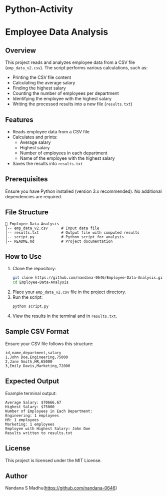 # Python-Activity
# Employee Data Analysis

## Overview
This project reads and analyzes employee data from a CSV file (`emp_data_v2.csv`). The script performs various calculations, such as:
- Printing the CSV file content
- Calculating the average salary
- Finding the highest salary
- Counting the number of employees per department
- Identifying the employee with the highest salary
- Writing the processed results into a new file (`results.txt`)

## Features
- Reads employee data from a CSV file
- Calculates and prints:
  - Average salary
  - Highest salary
  - Number of employees in each department
  - Name of the employee with the highest salary
- Saves the results into `results.txt`

## Prerequisites
Ensure you have Python installed (version 3.x recommended). No additional dependencies are required.

## File Structure
```
📂 Employee-Data-Analysis
│-- emp_data_v2.csv      # Input data file
│-- results.txt          # Output file with computed results
│-- script.py            # Python script for analysis
│-- README.md            # Project documentation
```

## How to Use
1. Clone the repository:
   ```sh
   git clone https://github.com/nandana-0646/Employee-Data-Analysis.git
   cd Employee-Data-Analysis
   ```
2. Place your `emp_data_v2.csv` file in the project directory.
3. Run the script:
   ```sh
   python script.py
   ```
4. View the results in the terminal and in `results.txt`.

## Sample CSV Format
Ensure your CSV file follows this structure:
```csv
id,name,department,salary
1,John Doe,Engineering,75000
2,Jane Smith,HR,65000
3,Emily Davis,Marketing,72000
```

## Expected Output
Example terminal output:
```
Average Salary: $70666.67
Highest Salary: $75000
Number of Employees in Each Department:
Engineering: 1 employees
HR: 1 employees
Marketing: 1 employees
Employee with Highest Salary: John Doe
Results written to results.txt
```

## License
This project is licensed under the MIT License.

## Author
Nandana S Madhu(https://github.com/nandana-0646)

